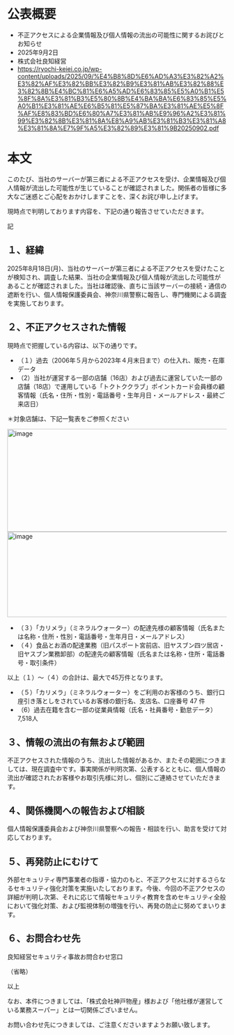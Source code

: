# 公表概要
- 不正アクセスによる企業情報及び個人情報の流出の可能性に関するお詫びとお知らせ
- 2025年9月2日
- 株式会社良知経営
- https://ryochi-keiei.co.jp/wp-content/uploads/2025/09/%E4%B8%8D%E6%AD%A3%E3%82%A2%E3%82%AF%E3%82%BB%E3%82%B9%E3%81%AB%E3%82%88%E3%82%8B%E4%BC%81%E6%A5%AD%E6%83%85%E5%A0%B1%E5%8F%8A%E3%81%B3%E5%80%8B%E4%BA%BA%E6%83%85%E5%A0%B1%E3%81%AE%E6%B5%81%E5%87%BA%E3%81%AE%E5%8F%AF%E8%83%BD%E6%80%A7%E3%81%AB%E9%96%A2%E3%81%99%E3%82%8B%E3%81%8A%E8%A9%AB%E3%81%B3%E3%81%A8%E3%81%8A%E7%9F%A5%E3%82%89%E3%81%9B20250902.pdf

# 本文
このたび、当社のサーバーが第三者による不正アクセスを受け、企業情報及び個人情報が流出した可能性が生じていることが確認されました。関係者の皆様に多大なご迷惑とご心配をおかけしますことを、深くお詫び申し上げます。

現時点で判明しております内容を、下記の通り報告させていただきます。

記

## １、経緯
2025年8月18日(月)、当社のサーバーが第三者による不正アクセスを受けたことが検知され、調査した結果、当社の企業情報及び個人情報が流出した可能性があることが確認されました。当社は確認後、直ちに当該サーバーの接続・通信の遮断を行い、個人情報保護委員会、神奈川県警察に報告し、専門機関による調査を実施しております。

## ２、不正アクセスされた情報
 現時点で把握している内容は、以下の通りです。

-  （１）過去（2006年５月から2023年４月末日まで）の仕入れ、販売・在庫データ
-  （2）当社が運営する一部の店舗（16店）および過去に運営していた一部の店舗（18店）で運用している「トクトククラブ」ポイントカード会員様の顧客情報（氏名・住所・性別・電話番号・生年月日・メールアドレス・最終ご来店日）

 ＊対象店舗は、下記一覧表をご参照ください
 
<img width="582" height="236" alt="image" src="https://github.com/user-attachments/assets/be381274-bcfc-4bf9-a176-44669391a482" />
<img width="591" height="196" alt="image" src="https://github.com/user-attachments/assets/ecf5331f-8d50-4b19-95e1-a97857235ed9" />

- （３）「カリメラ」（ミネラルウォーター）の配達先様の顧客情報（氏名または名称・住所・性別・電話番号・生年月日・メールアドレス）
-  （４）食品とお酒の配達業務（旧パスポート宮前店、旧ヤスブン四ツ居店・旧ヤスブン業務卸部）の配達先の顧客情報（氏名または名称・住所・電話番号・取引条件）

以上（１）～（４）の合計は、最大で45万件となります。

- （５）「カリメラ」（ミネラルウォーター）をご利用のお客様のうち、銀行口座引き落としをされているお客様の銀行名、支店名、口座番号 47 件
- （6）過去在籍を含む一部の従業員情報（氏名・社員番号・勤怠データ） 7,518人

## ３、情報の流出の有無および範囲
 不正アクセスされた情報のうち、流出した情報があるか、またその範囲につきましては、現在調査中です。事実関係が判明次第、公表するとともに、個人情報の流出が確認されたお客様やお取引先様に対し、個別にご連絡させていただきます。

## ４、関係機関への報告および相談
個人情報保護委員会および神奈川県警察への報告・相談を行い、助言を受けて対応しております。

## ５、再発防止にむけて
外部セキュリティ専門事業者の指導・協力のもと、不正アクセスに対するさらなるセキュリティ強化対策を実施いたしております。今後、今回の不正アクセスの詳細が判明し次第、それに応じて情報セキュリティ教育を含めセキュリティ全般において強化対策、および監視体制の増強を行い、再発の防止に努めてまいります。

## ６、お問合わせ先
 良知経営セキュリティ事故お問合わせ窓口

（省略）

以上

なお、本件につきましては、「株式会社神戸物産」様および「他社様が運営している業務スーパー」とは一切関係ございません。

お問い合わせ先につきましては、ご注意くださいますようお願い致します。
